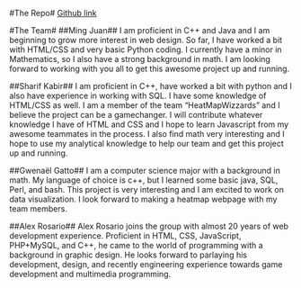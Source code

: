 #The Repo#
[Github link](https://github.com/HeatMapWizard/Capstone)

#The Team#
##Ming Juan##
I am proficient in C++ and Java and I am beginning to grow more interest in web design. So far, I have worked a bit with HTML/CSS and very basic Python coding. I currently have a minor in Mathematics, so I also have a strong background in math. I am looking forward to working with you all to get this awesome project up and running.

##Sharif Kabir##
I am proficient in C++, have worked a bit with python and I also have experience in working with SQL. I have some knowledge of HTML/CSS as well. I am a member of the team “HeatMapWizzards” and I believe the project can be a gamechanger. I will contribute whatever knowledge I have of HTML and CSS and I hope to learn Javascript from my awesome teammates in the process. I also find math very interesting and I hope to use my analytical knowledge to help our team and get this project up and running.

##Gwenaël Gatto##
I am a computer science major with a background in math. My language of choice is c++, but I learned some basic java, SQL, Perl, and bash. This project is very interesting and I am excited to work on data visualization. I look forward to making a heatmap webpage with my team members.

##Alex Rosario##
Alex Rosario joins the group with almost 20 years of web development experience. Proficient in HTML, CSS, JavaScript, PHP+MySQL, and C++, he came to the world of programming with a background in graphic design. He looks forward to parlaying his development, design, and recently engineering experience towards game development and multimedia programming.

